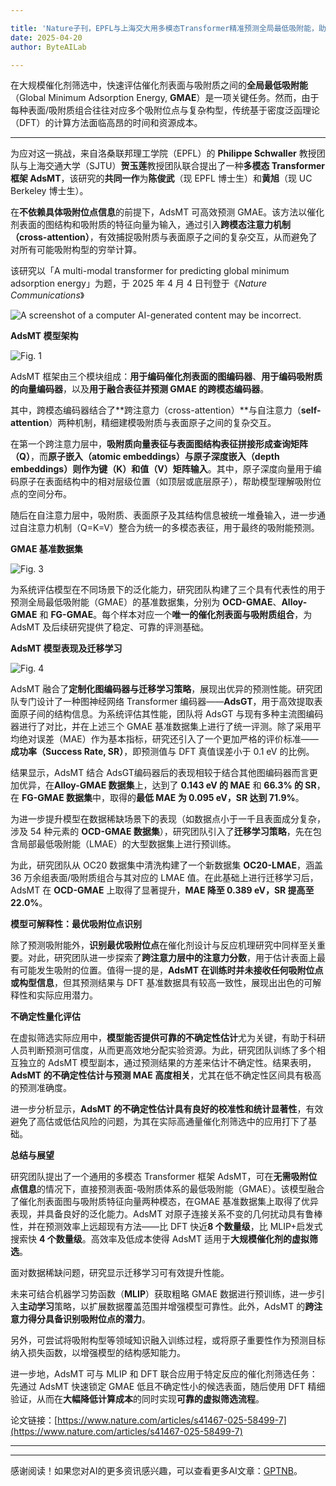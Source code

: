 ```yaml
---

title: 'Nature子刊，EPFL与上海交大用多模态Transformer精准预测全局最低吸附能，助力催化剂设计'
date: 2025-04-20
author: ByteAILab

---
```


在大规模催化剂筛选中，快速评估催化剂表面与吸附质之间的**全局最低吸附能**（Global Minimum Adsorption Energy, **GMAE**）是一项关键任务。然而，由于每种表面/吸附质组合往往对应多个吸附位点与复杂构型，传统基于密度泛函理论（DFT）的计算方法面临高昂的时间和资源成本。

---


为应对这一挑战，来自洛桑联邦理工学院（EPFL）的 **Philippe Schwaller** 教授团队与上海交通大学（SJTU）**贺玉莲**教授团队联合提出了一种**多模态 Transformer 框架 AdsMT**，该研究的**共同一作**为**陈俊武**（现 EPFL 博士生）和**黄旭**（现 UC Berkeley 博士生）。

在**不依赖具体吸附位点信息**的前提下，AdsMT 可高效预测 GMAE。该方法以催化剂表面的图结构和吸附质的特征向量为输入，通过引入**跨模态注意力机制（cross-attention）**，有效捕捉吸附质与表面原子之间的复杂交互，从而避免了对所有可能吸附构型的穷举计算。

该研究以「A multi-modal transformer for predicting global minimum adsorption energy」为题，于 2025 年 4 月 4 日刊登于《*Nature Communications*》

![A screenshot of a computer AI-generated content may be incorrect.](https://image.jiqizhixin.com/uploads/editor/fb553cee-3300-4d6e-ba97-d7c6dc9baa26/640.png)

**AdsMT 模型架构**

![Fig. 1](https://image.jiqizhixin.com/uploads/editor/8099181c-227f-4650-bb65-89da8fd9edcc/640.png)

AdsMT 框架由三个模块组成：**用于编码催化剂表面的图编码器**、**用于编码吸附质的向量编码器**，以及**用于融合表征并预测 GMAE 的跨模态编码器**。

其中，跨模态编码器结合了**跨注意力（cross-attention）**与自注意力（**self-attention**）两种机制，精细建模吸附质与表面原子之间的复杂交互。

在第一个跨注意力层中，**吸附质向量表征与表面图结构表征拼接形成查询矩阵（Q）**，而**原子嵌入（atomic embeddings）与原子深度嵌入（depth embeddings）则作为键（K）和值（V）矩阵输入**。其中，原子深度向量用于编码原子在表面结构中的相对层级位置（如顶层或底层原子），帮助模型理解吸附位点的空间分布。

随后在自注意力层中，吸附质、表面原子及其结构信息被统一堆叠输入，进一步通过自注意力机制（Q=K=V）整合为统一的多模态表征，用于最终的吸附能预测。

**GMAE 基准数据集**

![Fig. 3](https://image.jiqizhixin.com/uploads/editor/978cf03e-9cfe-4998-9893-9073a78f3eb3/640.png)

为系统评估模型在不同场景下的泛化能力，研究团队构建了三个具有代表性的用于预测全局最低吸附能（GMAE）的基准数据集，分别为 **OCD-GMAE**、**Alloy-GMAE** 和 **FG-GMAE**。每个样本对应一个**唯一的催化剂表面与吸附质组合**，为 AdsMT 及后续研究提供了稳定、可靠的评测基础。

**AdsMT 模型表现及迁移学习**

![Fig. 4](https://image.jiqizhixin.com/uploads/editor/18475a0c-153f-4860-82da-d52d439cf9ee/640.png)

AdsMT 融合了**定制化图编码器与迁移学习策略**，展现出优异的预测性能。研究团队专门设计了一种图神经网络 Transformer 编码器——**AdsGT**，用于高效提取表面原子间的结构信息。为系统评估其性能，团队将 AdsGT 与现有多种主流图编码器进行了对比，并在上述三个 GMAE 基准数据集上进行了统一评测。除了采用平均绝对误差（MAE）作为基本指标，研究还引入了一个更加严格的评价标准——**成功率（Success Rate, SR）**，即预测值与 DFT 真值误差小于 0.1 eV 的比例。

结果显示，AdsMT 结合 AdsGT编码器后的表现相较于结合其他图编码器而言更加优异，在**Alloy-GMAE 数据集**上，达到了 **0.143 eV 的 MAE** 和 **66.3% 的 SR**，在 **FG-GMAE 数据集**中，取得的**最低 MAE 为 0.095 eV，SR 达到 71.9%**。

为进一步提升模型在数据稀缺场景下的表现（如数据点小于一千且表面成分复杂，涉及 54 种元素的 **OCD-GMAE 数据集**），研究团队引入了**迁移学习策略**，先在包含局部最低吸附能（LMAE）的大型数据集上进行预训练。

为此，研究团队从 OC20 数据集中清洗构建了一个新数据集 **OC20-LMAE**，涵盖 36 万余组表面/吸附质组合与其对应的 LMAE 值。在此基础上进行迁移学习后，AdsMT 在 **OCD-GMAE** 上取得了显著提升，**MAE 降至 0.389 eV，SR 提高至 22.0%**。

**模型可解释性：最优吸附位点识别**

除了预测吸附能外，**识别最优吸附位点**在催化剂设计与反应机理研究中同样至关重要。对此，研究团队进一步探索了**跨注意力层中的注意力分数**，用于估计表面上最有可能发生吸附的位置。值得一提的是，**AdsMT 在训练时并未接收任何吸附位点或构型信息**，但其预测结果与 DFT 基准数据具有较高一致性，展现出出色的可解释性和实际应用潜力。

**不确定性量化评估**

在虚拟筛选实际应用中，**模型能否提供可靠的不确定性估计**尤为关键，有助于科研人员判断预测可信度，从而更高效地分配实验资源。为此，研究团队训练了多个相互独立的 AdsMT 模型副本，通过预测结果的方差来估计不确定性。结果表明，**AdsMT 的不确定性估计与预测 MAE 高度相关**，尤其在低不确定性区间具有极高的预测准确度。

进一步分析显示，**AdsMT 的不确定性估计具有良好的校准性和统计显著性**，有效避免了高估或低估风险的问题，为其在实际高通量催化剂筛选中的应用打下了基础。

**总结与展望**

研究团队提出了一个通用的多模态 Transformer 框架 AdsMT，可在**无需吸附位点信息**的情况下，直接预测表面-吸附质体系的最低吸附能（GMAE）。该模型融合了催化剂表面图与吸附质特征向量两种模态，在GMAE 基准数据集上取得了优异表现，并具备良好的泛化能力。AdsMT 对原子连接关系不变的几何扰动具有鲁棒性，并在预测效率上远超现有方法——比 DFT 快近**8 个数量级**，比 MLIP+启发式搜索快 **4 个数量级**。高效率及低成本使得 AdsMT 适用于**大规模催化剂的虚拟筛选**。

面对数据稀缺问题，研究显示迁移学习可有效提升性能。

未来可结合机器学习势函数（**MLIP**）获取粗略 GMAE 数据进行预训练，进一步引入**主动学习**策略，以扩展数据覆盖范围并增强模型可靠性。此外，AdsMT 的**跨注意力得分具备识别吸附位点的潜力**。

另外，可尝试将吸附构型等领域知识融入训练过程，或将原子重要性作为预测目标纳入损失函数，以增强模型的结构感知能力。

进一步地，AdsMT 可与 MLIP 和 DFT 联合应用于特定反应的催化剂筛选任务：先通过 AdsMT 快速锁定 GMAE 低且不确定性小的候选表面，随后使用 DFT 精细验证，从而在**大幅降低计算成本**的同时实现**可靠的虚拟筛选流程**。

论文链接：[https://www.nature.com/articles/s41467-025-58499-7](https://www.nature.com/articles/s41467-025-58499-7)

---
---
感谢阅读！如果您对AI的更多资讯感兴趣，可以查看更多AI文章：[GPTNB](https://gptnb.com)。